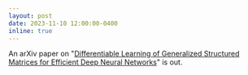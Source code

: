 ```yaml
---
layout: post
date: 2023-11-10 12:00:00-0400
inline: true
---
```


An arXiv paper on "[Differentiable Learning of Generalized Structured Matrices for Efficient Deep Neural Networks](https://arxiv.org/abs/2310.18882v1)" is out.
